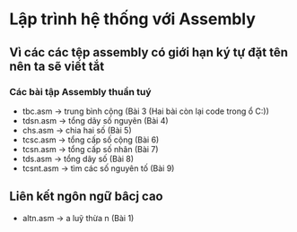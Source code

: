 # Lập trình hệ thống với Assembly
## Vì các các tệp assembly có giới hạn ký tự đặt tên nên ta sẽ viết tắt
### Các bài tập Assembly thuần tuý
- tbc.asm     -> trung bình cộng (Bài 3 (Hai bài còn lại code trong ổ C:\))
- tdsn.asm    -> tổng dãy số nguyên (Bài 4)
- chs.asm     -> chia hai số (Bài 5)
- tcsc.asm    -> tổng cấp số cộng (Bài 6)
- tcsn.asm    -> tổng cấp số nhân (Bài 7)
- tds.asm     -> tổng dãy số (Bài 8)
- tcsnt.asm   -> tìm các số nguyên tố (Bài 9)
## Liên kết ngôn ngữ bâcj cao
- altn.asm -> a luỹ thừa n (Bài 1)
